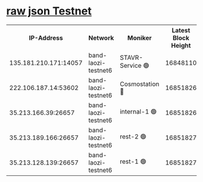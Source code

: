 
[raw json Testnet](https://rpc-check.bandt.stavr.tech/bandt/rpcbandt_result.json)
=

<table><tr><th>IP-Address</th><th>Network</th><th>Moniker</th><th>Latest Block Height</th><th>Earliest Block Height</th><th>Catching Up</th><th>Tx Index</th><th>Voting Power</th><th>Scan Time</th></tr><tr><td>135.181.210.171:14057</td><td>band-laozi-testnet6</td><td>STAVR-Service 🟢</td><td>16848110</td><td>15322501</td><td>False</td><td>on</td><td>0</td><td>2024-03-16T18:15:04.633243423UTC</td></tr><tr><td>222.106.187.14:53602</td><td>band-laozi-testnet6</td><td>Cosmostation 🔴</td><td>16851826</td><td>16668001</td><td>False</td><td>on</td><td>2203686</td><td>2024-03-16T18:15:05.981963094UTC</td></tr><tr><td>35.213.166.39:26657</td><td>band-laozi-testnet6</td><td>internal-1 🟢</td><td>16851826</td><td>16751826</td><td>False</td><td>on</td><td>0</td><td>2024-03-16T18:15:06.913226593UTC</td></tr><tr><td>35.213.189.166:26657</td><td>band-laozi-testnet6</td><td>rest-2 🟢</td><td>16851827</td><td>16751827</td><td>False</td><td>on</td><td>0</td><td>2024-03-16T18:15:07.870521975UTC</td></tr><tr><td>35.213.128.139:26657</td><td>band-laozi-testnet6</td><td>rest-1 🟢</td><td>16851827</td><td>16751827</td><td>False</td><td>on</td><td>0</td><td>2024-03-16T18:15:08.831759113UTC</td></tr></table>
